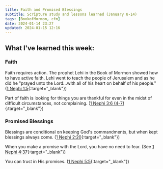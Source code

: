 ```yaml
---
title: Faith and Promised Blessings
subtitle: Scripture study and lessons learned (January 8-14)
tags: [BookofMormon, cfm]
date: 2024-01-14 23:27
updated: 2024-01-15 12:16
---
```


## What I've learned this week:

### Faith
Faith requires action. The prophet Lehi in the Book of Mormon showed how to have active faith. Lehi went to teach the people of Jerusalem and as he did he "prayed unto the Lord...with all of his heart on behalf of his people." ([1 Nephi 1:5](https://www.churchofjesuschrist.org/study/scriptures/bofm/1-ne/1?lang=eng&id=p5#p5){:target="_blank"})

Part of faith is looking for things you are thankful for even in the midst of difficult circumstances, not complaining. ([1 Nephi 3:6 (4-7)](https://www.churchofjesuschrist.org/study/scriptures/bofm/1-ne/3?lang=eng&id=p6#p4){:target="_blank"})

### Promised Blessings
Blessings are conditional on keeping God's commandments, but when kept blessings always come. ([1 Nephi 2:20](https://www.churchofjesuschrist.org/study/scriptures/bofm/1-ne/2?lang=eng&id=p20#p20){:target="_blank"})

When you make a promise with the Lord, you have no need to fear. (See [1 Nephi 4:37](https://www.churchofjesuschrist.org/study/scriptures/bofm/1-ne/4?lang=eng&id=p37#p37){:target="_blank"})

You can trust in His promises. ([1 Nephi 5:5](https://www.churchofjesuschrist.org/study/scriptures/bofm/1-ne/5?lang=eng&id=p5#p5){:target="_blank"})
